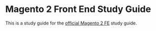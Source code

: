 # Magento 2 Front End Study Guide

This is a study guide for the [official Magento 2 FE](https://magento-u.magento.com/magento-u/downloads/Magento_2_Certified_Front_End_Developer_Exam_Study_Guide.pdf) study guide.


